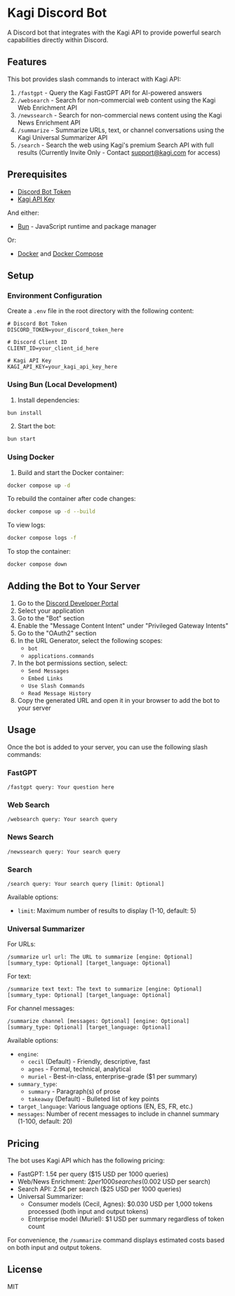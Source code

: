 # Kagi Discord Bot

A Discord bot that integrates with the Kagi API to provide powerful search capabilities directly within Discord.

## Features

This bot provides slash commands to interact with Kagi API:

1. `/fastgpt` - Query the Kagi FastGPT API for AI-powered answers
2. `/websearch` - Search for non-commercial web content using the Kagi Web Enrichment API
3. `/newssearch` - Search for non-commercial news content using the Kagi News Enrichment API
4. `/summarize` - Summarize URLs, text, or channel conversations using the Kagi Universal Summarizer API
5. `/search` - Search the web using Kagi's premium Search API with full results (Currently Invite Only - Contact support@kagi.com for access)

## Prerequisites

- [Discord Bot Token](https://discord.com/developers/applications)
- [Kagi API Key](https://kagi.com/settings?p=api)

And either:
- [Bun](https://bun.sh/) - JavaScript runtime and package manager

Or:
- [Docker](https://www.docker.com/get-started) and [Docker Compose](https://docs.docker.com/compose/install/)

## Setup

### Environment Configuration

Create a `.env` file in the root directory with the following content:
```
# Discord Bot Token
DISCORD_TOKEN=your_discord_token_here

# Discord Client ID
CLIENT_ID=your_client_id_here

# Kagi API Key
KAGI_API_KEY=your_kagi_api_key_here
```

### Using Bun (Local Development)

1. Install dependencies:
```bash
bun install
```

2. Start the bot:
```bash
bun start
```

### Using Docker

1. Build and start the Docker container:
```bash
docker compose up -d
```

To rebuild the container after code changes:
```bash
docker compose up -d --build
```

To view logs:
```bash
docker compose logs -f
```

To stop the container:
```bash
docker compose down
```

## Adding the Bot to Your Server

1. Go to the [Discord Developer Portal](https://discord.com/developers/applications)
2. Select your application
3. Go to the "Bot" section
4. Enable the "Message Content Intent" under "Privileged Gateway Intents"
5. Go to the "OAuth2" section
6. In the URL Generator, select the following scopes:
   - `bot`
   - `applications.commands`
7. In the bot permissions section, select:
   - `Send Messages`
   - `Embed Links`
   - `Use Slash Commands`
   - `Read Message History`
8. Copy the generated URL and open it in your browser to add the bot to your server

## Usage

Once the bot is added to your server, you can use the following slash commands:

### FastGPT
```
/fastgpt query: Your question here
```

### Web Search
```
/websearch query: Your search query
```

### News Search
```
/newssearch query: Your search query
```

### Search
```
/search query: Your search query [limit: Optional]
```

Available options:
- `limit`: Maximum number of results to display (1-10, default: 5)

### Universal Summarizer
For URLs:
```
/summarize url url: The URL to summarize [engine: Optional] [summary_type: Optional] [target_language: Optional]
```

For text:
```
/summarize text text: The text to summarize [engine: Optional] [summary_type: Optional] [target_language: Optional]
```

For channel messages:
```
/summarize channel [messages: Optional] [engine: Optional] [summary_type: Optional] [target_language: Optional]
```

Available options:
- `engine`: 
  - `cecil` (Default) - Friendly, descriptive, fast
  - `agnes` - Formal, technical, analytical
  - `muriel` - Best-in-class, enterprise-grade ($1 per summary)
- `summary_type`:
  - `summary` - Paragraph(s) of prose
  - `takeaway` (Default) - Bulleted list of key points
- `target_language`: Various language options (EN, ES, FR, etc.)
- `messages`: Number of recent messages to include in channel summary (1-100, default: 20)

## Pricing

The bot uses Kagi API which has the following pricing:

- FastGPT: 1.5¢ per query ($15 USD per 1000 queries)
- Web/News Enrichment: $2 per 1000 searches ($0.002 USD per search)
- Search API: 2.5¢ per search ($25 USD per 1000 queries)
- Universal Summarizer:
  - Consumer models (Cecil, Agnes): $0.030 USD per 1,000 tokens processed (both input and output tokens)
  - Enterprise model (Muriel): $1 USD per summary regardless of token count

For convenience, the `/summarize` command displays estimated costs based on both input and output tokens.

## License

MIT